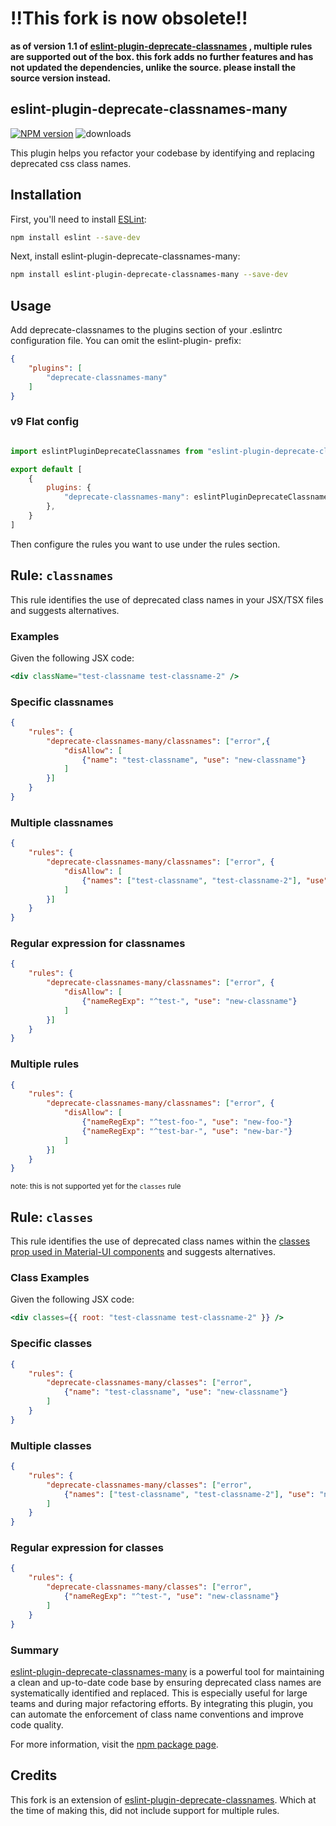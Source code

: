 # !!This fork is now obsolete!!

**as of version 1.1 of [eslint-plugin-deprecate-classnames](https://github.com/juanpinheiro/eslint-plugin-deprecate-classnames) , multiple rules are supported out of the box. this fork adds no further features and has not updated the dependencies, unlike the source. please install the source version instead.**

## eslint-plugin-deprecate-classnames-many

[![NPM version](http://img.shields.io/npm/v/eslint-plugin-deprecate-classnames-many.svg)](https://www.npmjs.com/package/eslint-plugin-deprecate-classnames-many)
![downloads](https://img.shields.io/npm/dm/eslint-plugin-deprecate-classnames-many.svg)

This plugin helps you refactor your codebase by identifying and replacing deprecated css class names.

## Installation

First, you'll need to install [ESLint](http://eslint.org):

```sh
npm install eslint --save-dev
```

Next, install eslint-plugin-deprecate-classnames-many:

```sh
npm install eslint-plugin-deprecate-classnames-many --save-dev
```

## Usage

Add deprecate-classnames to the plugins section of your .eslintrc configuration file. You can omit the eslint-plugin- prefix:

```json
{
    "plugins": [
        "deprecate-classnames-many"
    ]
}
```

### v9 Flat config

```js

import eslintPluginDeprecateClassnames from "eslint-plugin-deprecate-classname-many";

export default [
    {
        plugins: {
            "deprecate-classnames-many": eslintPluginDeprecateClassnames,
        },
    }
]
```

Then configure the rules you want to use under the rules section.

## Rule: `classnames`

This rule identifies the use of deprecated class names in your JSX/TSX files and suggests alternatives.

### Examples

Given the following JSX code:

```jsx
<div className="test-classname test-classname-2" />
```

### Specific classnames

```json
{
    "rules": {
        "deprecate-classnames-many/classnames": ["error",{
            "disAllow": [
                {"name": "test-classname", "use": "new-classname"}
            ]
        }]
    }
}
```

### Multiple classnames

```json
{
    "rules": {
        "deprecate-classnames-many/classnames": ["error", {
            "disAllow": [
                {"names": ["test-classname", "test-classname-2"], "use": "new-classname"}
            ]
        }]
    }
}
```

### Regular expression for classnames

```json
{
    "rules": {
        "deprecate-classnames-many/classnames": ["error", {
            "disAllow": [
                {"nameRegExp": "^test-", "use": "new-classname"}
            ]
        }]
    }
}
```

### Multiple rules

```json
{
    "rules": {
        "deprecate-classnames-many/classnames": ["error", {
            "disAllow": [
                {"nameRegExp": "^test-foo-", "use": "new-foo-"}
                {"nameRegExp": "^test-bar-", "use": "new-bar-"}
            ]
        }]
    }
}
```

<small>note: this is not supported yet for the `classes` rule</small>

## Rule: `classes`

This rule identifies the use of deprecated class names within the [classes prop used in Material-UI components](https://v4.mui.com/customization/components/#overriding-styles-with-classes) and suggests alternatives.

### Class Examples

Given the following JSX code:

```jsx
<div classes={{ root: "test-classname test-classname-2" }} />
```

### Specific classes

```json
{
    "rules": {
        "deprecate-classnames-many/classes": ["error",
            {"name": "test-classname", "use": "new-classname"}
        ]
    }
}
```

### Multiple classes

```json
{
    "rules": {
        "deprecate-classnames-many/classes": ["error",
            {"names": ["test-classname", "test-classname-2"], "use": "new-classname"}
        ]
    }
}
```

### Regular expression for classes

```json
{
    "rules": {
        "deprecate-classnames-many/classes": ["error",
            {"nameRegExp": "^test-", "use": "new-classname"}
        ]
    }
}
```

### Summary

[eslint-plugin-deprecate-classnames-many](https://www.npmjs.com/package/eslint-plugin-deprecate-classnames-many) is a powerful tool for maintaining a clean and up-to-date code base by ensuring deprecated class names are systematically identified and replaced. This is especially useful for large teams and during major refactoring efforts. By integrating this plugin, you can automate the enforcement of class name conventions and improve code quality.

For more information, visit the [npm package page](https://www.npmjs.com/package/eslint-plugin-deprecate-classnames-many).

## Credits

This fork is an extension of [eslint-plugin-deprecate-classnames](https://github.com/juanpinheiro/eslint-plugin-deprecate-classnames). Which at the time of making this, did not include support for multiple rules.

